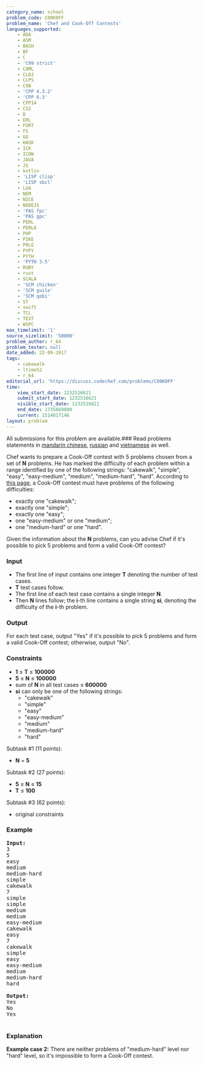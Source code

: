 ```yaml
---
category_name: school
problem_code: C00K0FF
problem_name: 'Chef and Cook-Off Contests'
languages_supported:
    - ADA
    - ASM
    - BASH
    - BF
    - C
    - 'C99 strict'
    - CAML
    - CLOJ
    - CLPS
    - COB
    - 'CPP 4.3.2'
    - 'CPP 6.3'
    - CPP14
    - CS2
    - D
    - ERL
    - FORT
    - FS
    - GO
    - HASK
    - ICK
    - ICON
    - JAVA
    - JS
    - kotlin
    - 'LISP clisp'
    - 'LISP sbcl'
    - LUA
    - NEM
    - NICE
    - NODEJS
    - 'PAS fpc'
    - 'PAS gpc'
    - PERL
    - PERL6
    - PHP
    - PIKE
    - PRLG
    - PYPY
    - PYTH
    - 'PYTH 3.5'
    - RUBY
    - rust
    - SCALA
    - 'SCM chicken'
    - 'SCM guile'
    - 'SCM qobi'
    - ST
    - swift
    - TCL
    - TEXT
    - WSPC
max_timelimit: '1'
source_sizelimit: '50000'
problem_author: r_64
problem_tester: null
date_added: 22-09-2017
tags:
    - cakewalk
    - ltime52
    - r_64
editorial_url: 'https://discuss.codechef.com/problems/C00K0FF'
time:
    view_start_date: 1232516621
    submit_start_date: 1232516621
    visible_start_date: 1232516621
    end_date: 1735669800
    current: 1514817146
layout: problem
---
```

All submissions for this problem are available.### Read problems statements in [mandarin chinese](http://www.codechef.com/download/translated/LTIME52/mandarin/C00K0FF.pdf), [russian](http://www.codechef.com/download/translated/LTIME52/russian/C00K0FF.pdf) and [vietnamese](http://www.codechef.com/download/translated/LTIME52/vietnamese/C00K0FF.pdf) as well.

 Chef wants to prepare a Cook-Off contest with 5 problems chosen from a set of **N** problems. He has marked the difficulty of each problem within a range identified by one of the following strings: "cakewalk", "simple", "easy", "easy-medium", "medium", "medium-hard", "hard". According to [this page](https://www.codechef.com/problemsetting#ProblemLevel), a Cook-Off contest must have problems of the following difficulties:

- exactly one "cakewalk";
- exactly one "simple";
- exactly one "easy";
- one "easy-medium" or one "medium";
- one "medium-hard" or one "hard".

 Given the information about the **N** problems, can you advise Chef if it's possible to pick 5 problems and form a valid Cook-Off contest?

###  Input

- The first line of input contains one integer **T** denoting the number of test cases.
- **T** test cases follow.
- The first line of each test case contains a single integer **N**.
- Then **N** lines follow; the **i**-th line contains a single string **si**, denoting the difficulty of the **i**-th problem.

###  Output

 For each test case, output "Yes" if it's possible to pick 5 problems and form a valid Cook-Off contest; otherwise, output "No".

###  Constraints

- **1** ≤ **T** ≤ **100000**
- **5** ≤ **N** ≤ **100000**
- sum of **N** in all test cases ≤ **600000**
- **si** can only be one of the following strings: 
    - "cakewalk"
    - "simple"
    - "easy"
    - "easy-medium"
    - "medium"
    - "medium-hard"
    - "hard"

 Subtask #1 (11 points):

- **N** = **5**

 Subtask #2 (27 points):

- **5** ≤ **N** ≤ **15**
- **T** ≤ **100**

 Subtask #3 (62 points):

- original constraints

###  Example

<pre>
<b>Input:</b>
3
5
easy
medium
medium-hard
simple
cakewalk
7
simple
simple
medium
medium
easy-medium
cakewalk
easy
7
cakewalk
simple
easy
easy-medium
medium
medium-hard
hard

<b>Output:</b>
Yes
No
Yes

</pre>
###  Explanation

 **Example case 2:** There are neither problems of "medium-hard" level nor "hard" level, so it's impossible to form a Cook-Off contest.
